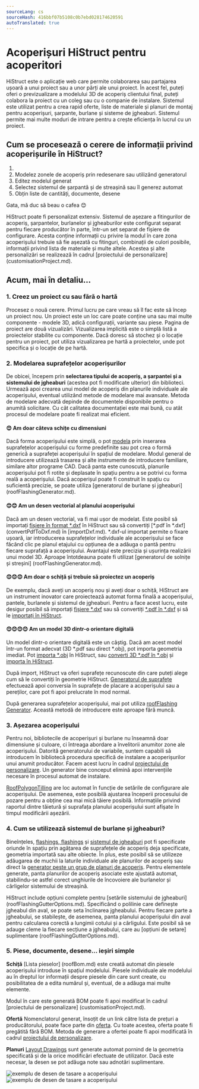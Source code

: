 ```yaml
---
sourceLang: cs
sourceHash: 416bbf07b5108c0b7ebd028174620591
autoTranslated: true
---
```



# Acoperișuri HiStruct pentru acoperitori

HiStruct este o aplicație web care permite colaborarea sau partajarea ușoară a unui proiect sau a unor părți ale unui proiect. În acest fel, puteți oferi o previzualizare a modelului 3D de acoperiș clientului final, puteți colabora la proiect cu un coleg sau cu o companie de instalare.
Sistemul este utilizat pentru a crea rapid oferte, liste de materiale și planuri de montaj pentru acoperișuri, șarpante, burlane și sisteme de jgheaburi. Sistemul permite mai multe moduri de intrare pentru a crește eficiența în lucrul cu un proiect.

## Cum se procesează o cerere de informații privind acoperișurile în HiStruct?

1.
1. Modelez zonele de acoperiș prin redesenare sau utilizând generatorul
1. Editez modelul generat
1. Selectez sistemul de șarpantă și de streașină sau îl generez automat
1. Obțin liste de cantități, documente, desene


Gata, mă duc să beau o cafea 😊

HiStruct poate fi personalizat extensiv. Sistemul de așezare a fitingurilor de acoperiș, șarpantelor, burlanelor și jgheaburilor este configurat separat pentru fiecare producător în parte, într-un set separat de fișiere de configurare. Acesta conține informații cu privire la modul în care zona acoperișului trebuie să fie așezată cu fitinguri, combinații de culori posibile, informații privind lista de materiale și multe altele. Acestea și alte personalizări se realizează în cadrul [proiectului de personalizare] (customisationProject.md).

## Acum, mai în detaliu...

### 1. Creez un proiect cu sau fără o hartă

Procesez o nouă cerere. Primul lucru pe care vreau să îl fac este să încep un proiect nou. Un proiect este un loc care poate conține una sau mai multe componente - modele 3D, adică configurații, variante sau piese. Pagina de proiect are două vizualizări. Vizualizarea implicită este o simplă listă a proiectelor stabilite cu componente. Dacă doresc să stochez și o locație pentru un proiect, pot utiliza vizualizarea pe hartă a proiectelor, unde pot specifica și o locație de pe hartă.

### 2. Modelarea suprafețelor acoperișurilor

De obicei, începem prin **selectarea tipului de acoperiș, a șarpantei și a sistemului de jgheaburi** (acestea pot fi modificate ulterior) din biblioteci. Urmează apoi crearea unui model de acoperiș din planurile individuale ale acoperișului, eventual utilizând metode de modelare mai avansate. Metoda de modelare adecvată depinde de documentele disponibile pentru o anumită solicitare. Cu cât calitatea documentației este mai bună, cu atât procesul de modelare poate fi realizat mai eficient.

#### **😊 Am doar câteva schițe cu dimensiuni**

Dacă forma acoperișului este simplă, o pot [modela](modellingRoofs.md) prin inserarea suprafețelor acoperișului cu forme predefinite sau pot crea o formă generică a suprafeței acoperișului în spațiul de modelare. Modul general de introducere utilizează trasarea și alte instrumente de introducere familiare, similare altor programe CAD. Dacă panta este cunoscută, planurile acoperișului pot fi rotite și deplasate în spațiu pentru a se potrivi cu forma reală a acoperișului. Dacă acoperișul poate fi construit în spațiu cu suficientă precizie, se poate utiliza [generatorul de burlane și jgheaburi] (roofFlashingGenerator.md).

#### **😊😊 Am un desen vectorial al planului acoperișului**

Dacă am un desen vectorial, va fi mai ușor de modelat. Este posibil să importați [fișiere în format *.dxf](importDxf.md) în HiStruct sau să convertiți [*.pdf în *.dxf] (convertPdfToDxf.md) în [importDxf.md). *.dxf-ul importat permite o fixare ușoară, iar introducerea suprafețelor individuale ale acoperișului se face făcând clic pe planul etajului cu opțiunea de a adăuga o pantă pentru fiecare suprafață a acoperișului. Avantajul este precizia și ușurința realizării unui model 3D. Aproape întotdeauna poate fi utilizat [generatorul de solnițe și streșini] (roofFlashingGenerator.md).

#### **😊😊😊 Am doar o schiță și trebuie să proiectez un acoperiș**

De exemplu, dacă aveți un acoperiș nou și aveți doar o schiță, HiStruct are un instrument inovator care proiectează automat forma finală a acoperișului, pantele, burlanele și sistemul de jgheaburi. Pentru a face acest lucru, este desigur posibil să importați [fișiere *.dxf](importDxf.md) sau să convertiți [*.pdf în *.dxf](convertPdfToDxf.md) și să le [importați în HiStruct](importDxf.md).

#### **😊😊😊😊 Am un model 3D dintr-o orientare digitală**

Un model dintr-o orientare digitală este un câștig. Dacă am acest model într-un format adecvat (3D *.pdf sau direct *.obj), pot importa geometria imediat. Pot [importa *.obj](importObj.md) în HiStruct, sau [converti 3D *.pdf în *.obj](convert3dPdfToObj.md) și [importa în HiStruct](importObj.md).

După import, HiStruct va oferi suprafețe recunoscute din care puteți alege cum să le convertiți în geometrie HiStruct. [Generatorul de suprafețe](roofPolygonGenerator.md) efectuează apoi conversia în suprafețe de placare a acoperișului sau a pereților, care pot fi apoi prelucrate în mod normal.

După generarea suprafețelor acoperișului, mai pot utiliza [roofFlashing Generator](roofFlashingGenerator.md). Această metodă de introducere este aproape fără muncă.

### 3. Așezarea acoperișului

Pentru noi, bibliotecile de acoperișuri și burlane nu înseamnă doar dimensiune și culoare, ci întreaga abordare a învelitorii anumitor zone ale acoperișului. Datorită generatorului de variabile, suntem capabili să introducem în bibliotecă procedura specifică de instalare a acoperișurilor unui anumit producător. Facem acest lucru în cadrul [proiectului de personalizare](customisationProject.md). Un generator bine conceput elimină apoi intervențiile necesare în procesul automat de instalare.

[RoofPolygonTilling](roofPolygonTillingOptions.md) are loc automat în funcție de setările de configurare ale acoperișului. De asemenea, este posibilă ajustarea începerii procesului de pozare pentru a obține cea mai mică tăiere posibilă. Informațiile privind raportul dintre tăietură și suprafața planului acoperișului sunt afișate în timpul modificării așezării.

### 4. Cum se utilizează sistemul de burlane și jgheaburi?

Bineînțeles, [flashings, flashings](roofFlashingOptions.md) și [sistemul de jgheaburi](roofFlashingGutterOptions.md) pot fi specificate oriunde în spațiu prin agățarea de suprafețele de acoperiș deja specificate, geometria importată sau alte obiecte. În plus, este posibil să se utilizeze adăugarea de muchii la laturile individuale ale planurilor de acoperiș sau direct la [generator peste un grup de planuri de acoperiș](roofFlashingGenerator.md). Pentru elementele generate, panta planurilor de acoperiș asociate este ajustată automat, stabilindu-se astfel corect unghiurile de încovoiere ale burlanelor și cârligelor sistemului de streașină.

HiStruct include opțiuni complete pentru [setările sistemului de jgheaburi] (roofFlashingGutterOptions.md). Specificând o polilinie care definește jgheabul din aval, se poate seta înclinarea jgheabului. Pentru fiecare parte a jgheabului, se stabilește, de asemenea, panta planului acoperișului din aval pentru calcularea corectă a lungimii cotului și a cârligului. Este posibil să se adauge cleme la fiecare secțiune a jgheabului, care au [opțiuni de setare] suplimentare (roofFlashingGutterOptions.md).

### 5. Piese, documente, desene... ieșiri simple

**Schiță**
[Lista pieselor] (roofBom.md) este creată automat din piesele acoperișului introduse în spațiul modelului. Piesele individuale ale modelului au în dreptul lor informații despre piesele din care sunt create, cu posibilitatea de a edita numărul și, eventual, de a adăuga mai multe elemente.

Modul în care este generată BOM poate fi apoi modificat în cadrul [proiectului de personalizare] (customisationProject.md).

**Ofertă**
Nomenclatorul generat, însoțit de un link către lista de prețuri a producătorului, poate face parte din [oferta](roofQuote.md). Cu toate acestea, oferta poate fi pregătită fără BOM. Metoda de generare a ofertei poate fi apoi modificată în cadrul [proiectului de personalizare](customisationProject.md).

**Planuri**
[Layout Drawings](roofPolygonTillingDrawing.md) sunt generate automat pornind de la geometria specificată și de la orice modificări efectuate de utilizator. Dacă este necesar, la desen se pot adăuga note sau adnotări suplimentare.

![exemplu de desen de tasare a acoperișului](img\roofTillingPlane1.png)
![exemplu de desen de tasare a acoperișului](img\roofTillingPlane2.png)
